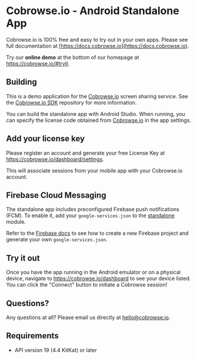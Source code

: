 # Cobrowse.io - Android Standalone App

Cobrowse.io is 100% free and easy to try out in your own apps. Please see full documentation at [https://docs.cobrowse.io](https://docs.cobrowse.io).

Try our **online demo** at the bottom of our homepage at <https://cobrowse.io/#tryit>.

## Building

This is a demo application for the [Cobrowse.io](https://cobrowse.io/) screen sharing service. See the [Cobrowse.io SDK](https://github.com/cobrowseio/cobrowse-sdk-android-binary) repository for more information.

You can build the standalone app with Android Studio. When running, you can specify the license code obtained from [Cobrowse.io](https://cobrowse.io/) in the app settings.

## Add your license key

Please register an account and generate your free License Key at <https://cobrowse.io/dashboard/settings>.

This will associate sessions from your mobile app with your Cobrowse.io account.

## Firebase Cloud Messaging

The standalone app includes preconfigured Firebase push notifications (FCM). To enable it, add your `google-services.json` to the [standalone](/standalone) module.

Refer to the [Firebase docs](https://firebase.google.com/docs/android/setup) to see how to create a new Firebase project and generate your own `google-services.json`.

## Try it out

Once you have the app running in the Android emulator or on a physical device, navigate to <https://cobrowse.io/dashboard> to see your device listed. You can click the "Connect" button to initiate a Cobrowse session!

## Questions?
Any questions at all? Please email us directly at [hello@cobrowse.io](mailto:hello@cobrowse.io).

## Requirements

* API version 19 (4.4 KitKat) or later
